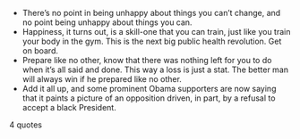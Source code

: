 - There’s no point in being unhappy about things you can’t change, and no point being unhappy about things you can.
 - Happiness, it turns out, is a skill-one that you can train, just like you train your body in the gym. This is the next big public health revolution. Get on board.
 - Prepare like no other, know that there was nothing left for you to do when it’s all said and done. This way a loss is just a stat. The better man will always win if he prepared like no other.
 - Add it all up, and some prominent Obama supporters are now saying that it paints a picture of an opposition driven, in part, by a refusal to accept a black President.

4 quotes